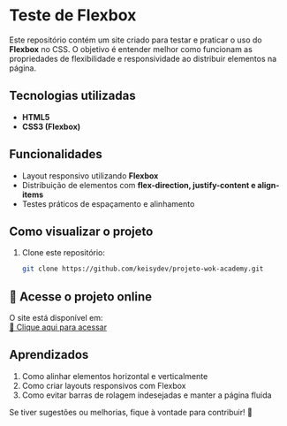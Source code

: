 # Teste de Flexbox

Este repositório contém um site criado para testar e praticar o uso do **Flexbox** no CSS. O objetivo é entender melhor como funcionam as propriedades de flexibilidade e responsividade ao distribuir elementos na página.

## Tecnologias utilizadas
- **HTML5**
- **CSS3 (Flexbox)**

## Funcionalidades
- Layout responsivo utilizando **Flexbox**
- Distribuição de elementos com **flex-direction, justify-content e align-items**
- Testes práticos de espaçamento e alinhamento

## Como visualizar o projeto
1. Clone este repositório:
    ```bash
   git clone https://github.com/keisydev/projeto-wok-academy.git

## 🔗 Acesse o projeto online  
O site está disponível em:  
[🔗 Clique aqui para acessar](https://keisydev.github.io/projeto-wok-academy/)

## Aprendizados
1. Como alinhar elementos horizontal e verticalmente
1. Como criar layouts responsivos com Flexbox
1. Como evitar barras de rolagem indesejadas e manter a página fluida

Se tiver sugestões ou melhorias, fique à vontade para contribuir! 🚀
